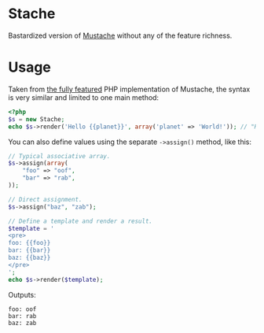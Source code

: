 # Stache #

Bastardized version of [Mustache](http://mustache.github.io/) without any of the feature richness.

# Usage #

Taken from [the fully featured](https://github.com/bobthecow/mustache.php) PHP implementation of Mustache, the syntax is very similar and limited to one main method:

```php
<?php
$s = new Stache;
echo $s->render('Hello {{planet}}', array('planet' => 'World!')); // "Hello World!"
```

You can also define values using the separate `->assign()` method, like this:

```php
// Typical associative array.
$s->assign(array(
	"foo" => "oof",
	"bar" => "rab",
));

// Direct assignment.
$s->assign("baz", "zab");

// Define a template and render a result.
$template = '
<pre>
foo: {{foo}}
bar: {{bar}}
baz: {{baz}}
</pre>
';
echo $s->render($template);
```

Outputs:

	foo: oof
	bar: rab
	baz: zab
